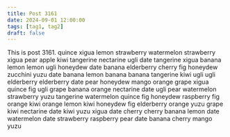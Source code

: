 ```yaml
---
title: Post 3161
date: 2024-09-01 12:00:00
tags: [tag1, tag2]
draft: false
---
```

This is post 3161.
quince
xigua
lemon
strawberry
watermelon
strawberry
xigua
pear
apple
kiwi
tangerine
nectarine
ugli
date
tangerine
xigua
banana
lemon
lemon
ugli
honeydew
date
banana
elderberry
cherry
fig
honeydew
zucchini
yuzu
date
banana
lemon
banana
banana
tangerine
kiwi
ugli
ugli
elderberry
elderberry
date
pear
honeydew
mango
orange
grape
xigua
quince
fig
ugli
grape
banana
orange
nectarine
date
ugli
pear
watermelon
strawberry
yuzu
tangerine
watermelon
quince
fig
honeydew
raspberry
fig
orange
kiwi
orange
lemon
kiwi
honeydew
fig
elderberry
orange
yuzu
grape
kiwi
nectarine
date
kiwi
yuzu
xigua
date
cherry
cherry
banana
lemon
date
watermelon
date
strawberry
raspberry
pear
date
banana
cherry
mango
yuzu

